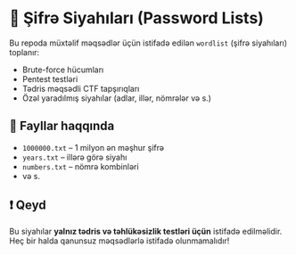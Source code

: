 # 🔐 Şifrə Siyahıları (Password Lists)

Bu repoda müxtəlif məqsədlər üçün istifadə edilən `wordlist` (şifrə siyahıları) toplanır:
- Brute-force hücumları
- Pentest testləri
- Tədris məqsədli CTF tapşırıqları
- Özəl yaradılmış siyahılar (adlar, illər, nömrələr və s.)

## 📂 Fayllar haqqında

- `1000000.txt` – 1 milyon ən məşhur şifrə
- `years.txt` – illərə görə siyahı
- `numbers.txt` – nömrə kombinləri
- və s.

## ❗ Qeyd

Bu siyahılar **yalnız tədris və təhlükəsizlik testləri üçün** istifadə edilməlidir.
Heç bir halda qanunsuz məqsədlərlə istifadə olunmamalıdır!

